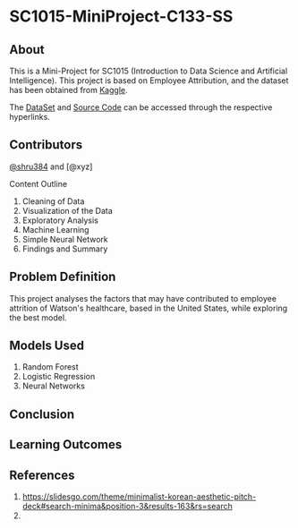 # SC1015-MiniProject-C133-SS
## About
This is a Mini-Project for SC1015 (Introduction to Data Science and Artificial Intelligence). This project is based on Employee Attribution, and the dataset has been obtained from [Kaggle](https://www.kaggle.com/datasets/jpmiller/employee-attrition-for-healthcare).

The [DataSet](https://github.com/shru384/SC1015-MiniProject-C133-SS/blob/main/watson_healthcare_modified.csv) and [Source Code](https://github.com/shru384/SC1015-MiniProject-C133-SS/blob/main/SC1015_C133_Shrutikhaa%26Sushmita.ipynb) can be accessed through the respective hyperlinks.


## Contributors
[@shru384](https://github.com/shru384) and [@xyz]

Content Outline  
1. Cleaning of Data
2. Visualization of the Data
3. Exploratory Analysis
4. Machine Learning
5. Simple Neural Network
6. Findings and Summary

## Problem Definition
This project analyses the factors that may have contributed to employee attrition of Watson's healthcare, based in the United States, while exploring the best model. 


## Models Used
1. Random Forest
2. Logistic Regression 
3. Neural Networks

## Conclusion


## Learning Outcomes

## References 
1. https://slidesgo.com/theme/minimalist-korean-aesthetic-pitch-deck#search-minima&position-3&results-163&rs=search
2. 
